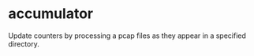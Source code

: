 accumulator
===========
Update counters by processing a pcap files as they appear in a
specified directory.
